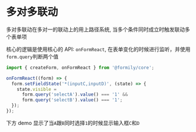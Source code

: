 # 多对多联动

多对多联动在多对一的联动上的用上路径系统, 当多个条件同时成立时触发联动多个表单项

核心的逻辑是使用核心的 API: `onFormReact`, 在表单变化的时候进行监听，并使用`form.query`判断两个值

```ts
import { createForm, onFormReact } from '@formily/core';

onFormReact((form) => {
  form.setFieldState('*(inputC,inputD)', (state) => {
    state.visible =
      form.query('selectA').value() === '1' &&
      form.query('selectB').value() === '1';
  });
});
```

下方 demo 显示了当`A`跟`B`同时选择`1`的时候显示输入框`C`和`D`
<code src="./source/multi-to-multi.tsx"></code>
